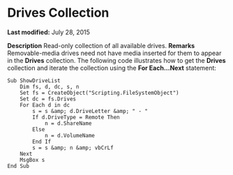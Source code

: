 
# Drives Collection

 **Last modified:** July 28, 2015


 **Description**
Read-only collection of all available drives.
 **Remarks**
Removable-media drives need not have media inserted for them to appear in the  **Drives** collection.
The following code illustrates how to get the  **Drives** collection and iterate the collection using the **For Each...Next** statement:



```
Sub ShowDriveList
    Dim fs, d, dc, s, n
    Set fs = CreateObject("Scripting.FileSystemObject")
    Set dc = fs.Drives
    For Each d in dc
        s = s &amp; d.DriveLetter &amp; " - " 
        If d.DriveType = Remote Then
            n = d.ShareName
        Else
            n = d.VolumeName
        End If
        s = s &amp; n &amp; vbCrLf
    Next
    MsgBox s
End Sub
```

